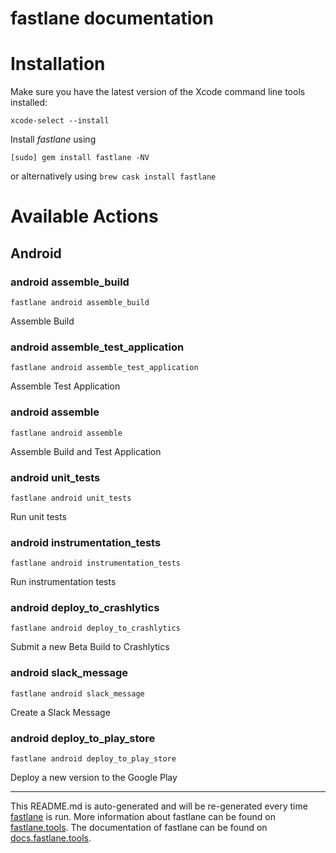 fastlane documentation
================
# Installation

Make sure you have the latest version of the Xcode command line tools installed:

```
xcode-select --install
```

Install _fastlane_ using
```
[sudo] gem install fastlane -NV
```
or alternatively using `brew cask install fastlane`

# Available Actions
## Android
### android assemble_build
```
fastlane android assemble_build
```
Assemble Build
### android assemble_test_application
```
fastlane android assemble_test_application
```
Assemble Test Application
### android assemble
```
fastlane android assemble
```
Assemble Build and Test Application
### android unit_tests
```
fastlane android unit_tests
```
Run unit tests
### android instrumentation_tests
```
fastlane android instrumentation_tests
```
Run instrumentation tests
### android deploy_to_crashlytics
```
fastlane android deploy_to_crashlytics
```
Submit a new Beta Build to Crashlytics
### android slack_message
```
fastlane android slack_message
```
Create a Slack Message
### android deploy_to_play_store
```
fastlane android deploy_to_play_store
```
Deploy a new version to the Google Play

----

This README.md is auto-generated and will be re-generated every time [fastlane](https://fastlane.tools) is run.
More information about fastlane can be found on [fastlane.tools](https://fastlane.tools).
The documentation of fastlane can be found on [docs.fastlane.tools](https://docs.fastlane.tools).
